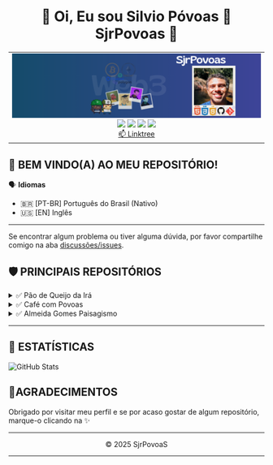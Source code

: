 ##  <h1 align="center">🚀 Oi, Eu sou Silvio Póvoas 👋  SjrPovoas 💪</h1>

<p align="center">
  <table>
    <tr>
      <td align="center">
        <img src="img/banner linkedin.png" alt="banner" />
        <br/>
        <a href="https://www.linkedin.com/in/sjrpovoas" target="_blank"><img src="https://img.shields.io/twitter/follow/sjrpovoas?style=for-the-badge&label=linkedin&labelColor=2196f3&color=2196f3&link=https%3A%2F%2Fwww.x.com%2Fsjrpovoas" target="_blank"></a>
        <a href="https://www.x.com/sjrpovoas" target="_blank"><img src="https://img.shields.io/twitter/follow/sjrpovoas?style=for-the-badge&logo=X&logoSize=250&label=%2F%20Twitter&labelColor=000000&color=000000&cacheSeconds=3600&link=https%3A%2F%2Fx.com%2Fsjrpovoas" target="_blank"></a>
        <a href="https://github.com/SjrPovoas" target="_blank"><img src="https://img.shields.io/twitter/follow/SjrPovoas?style=for-the-badge&logo=github&logoColor=%23ffffffff&logoSize=250&label=github&labelColor=%23666666&color=%23666666&cacheSeconds=3600&link=https%3A%2F%2Fgithub.com%2FSjrPovoas"></a>
        <a href="https://www.instagram.com/silviopovoasjunior" target="_blank"><img src="https://img.shields.io/twitter/follow/silviopovoasjunior?style=for-the-badge&logo=instagram&logoColor=%23ffffffff&logoSize=250&label=instagram&labelColor=%23ff6c3f&color=%23ff6c3f&cacheSeconds=3600&link=https%3A%2F%2Fwww.instagram.com%2Fsilviopovoasjunior" target="_blank"></a>
        <br/>
        <a href="https://linktr.ee/sjrpovoas" target="_blank">📫 Linktree</a>
      </td>
    </tr>
  </table>
</p>

## 👋 BEM VINDO(A) AO MEU REPOSITÓRIO!
🗣️ **Idiomas**
- 🇧🇷 [PT-BR] Português do Brasil (Nativo)
- 🇺🇸 [EN] Inglês
---
Se encontrar algum problema ou tiver alguma dúvida, por favor compartilhe comigo na aba [discussões/issues](https://github.com/SjrPovoas/SjrPovoas/issues).

## 🛡 PRINCIPAIS REPOSITÓRIOS
<details>
<summary>✅ Pão de Queijo da Irá</summary>
<ul>
<li>🔧 Tecnologias Usadas: HTML, CSS e JAVASCRIPT</li>
<li>deploy realizado: https://paodequeijodaira.vercel.app</li>
<li>PageSpeed Insights: (https://pagespeed.web.dev/analysis/https-paodequeijodaira-vercel-app/d1mwtkrzus?hl=pt_BR&form_factor=desktop)</li>  
</ul>
</details>

<details>
<summary>✅ Café com Povoas</summary>
<ul>
<li>🔧 Tecnologias Usadas: HTML, CSS e JAVASCRIPT</li>
<li>deploy realizado: https://cafecompovoas.vercel.app</li>
<li>PageSpeed Insights: https://pagespeed.web.dev/analysis/https-cafecompovoas-vercel-app/tafyxmjbs0?hl=pt_BR&form_factor=desktop</li>  
</ul>
</details>

<details>
<summary>✅ Almeida Gomes Paisagismo</summary>
<ul>
<li>🔧 Tecnologias Usadas: HTML, CSS e JAVASCRIPT</li>
<li>deploy realizado: https://almeidagomespaisagismo.vercel.app</li>
<li>PageSpeed Insights: (https://pagespeed.web.dev/analysis/https-almeidagomespaisagismo-vercel-app/7otia8un6d?utm_source=search_console&form_factor=desktop&hl=pt_BR)</li>  
</ul>
</details>


---



## 🔗 ESTATÍSTICAS

![GitHub Stats](https://github-readme-stats.vercel.app/api?username=SjrPovoas&show_icons=true&theme=tokyonight)
<!--
<img height="150px" src="https://github-readme-stats.vercel.app/api/top-langs/?username=SjrPovoas&layout=compact&theme=chartreuse-dark&count_private=true" />

<p>
  <img src="https://github-profile-trophy.vercel.app/?username=SjrPovoas&theme=algolia&row=1&column=5&margin-w=5" />
</p>

## 🧰 LINGUAGENS, HABILIDADE E FERRAMENTAS

<p align="center">
<p align="left">
    <a href="https://getbootstrap.com" target="_blank"><img src="https://raw.githubusercontent.com/devicons/devicon/master/icons/bootstrap/bootstrap-plain-wordmark.svg"alt="bootstrap" width="40" height="40" />
    </a>
    <a href="https://www.w3schools.com/css/" target="_blank"><img src="https://raw.githubusercontent.com/devicons/devicon/master/icons/css3/css3-original-wordmark.svg" alt="css3" width="40" height="40" />
    </a>
    <a href="https://www.w3.org/html/" target="_blank"> <img src="https://raw.githubusercontent.com/devicons/devicon/master/icons/html5/html5-original-wordmark.svg" alt="html5" width="40" height="40" />
    </a>
    <a href="https://developer.mozilla.org/en-US/docs/Web/JavaScript" target="_blank"><img src="https://raw.githubusercontent.com/devicons/devicon/master/icons/javascript/javascript-original.svg" alt="javascript" width="40" height="40" />
    </a>
    <a href="https://nodejs.org" target="_blank"> <img src="https://raw.githubusercontent.com/devicons/devicon/master/icons/nodejs/nodejs-original-wordmark.svg" alt="nodejs" width="40" height="40" />
    </a>
    <a href="https://www.python.org" target="_blank"> <img src="https://raw.githubusercontent.com/devicons/devicon/master/icons/python/python-original.svg" alt="python" width="40" height="40" /> </a>
    <a href="https://reactjs.org/" target="_blank"> <img src="https://raw.githubusercontent.com/devicons/devicon/master/icons/react/react-original-wordmark.svg" alt="react" width="40" height="40" />
    </a>
    <a href="https://reactnative.dev/" target="_blank"><img src="https://reactnative.dev/img/header_logo.svg" alt="reactnative" width="40" height="40" />
    </a>
    <a href="https://sass-lang.com" target="_blank"><img src="https://raw.githubusercontent.com/devicons/devicon/master/icons/sass/sass-original.svg" alt="sass" width="40" height="40" />
    </a>
    <a href="https://tailwindcss.com/" target="_blank"><img src="https://www.vectorlogo.zone/logos/tailwindcss/tailwindcss-icon.svg" alt="tailwind" width="40" height="40" />
    </a>
    <a href="https://www.typescriptlang.org/" target="_blank"><img src="https://raw.githubusercontent.com/devicons/devicon/master/icons/typescript/typescript-original.svg" alt="typescript" width="40" height="40" />
    </a>
-->
## 🎯AGRADECIMENTOS
Obrigado por visitar meu perfil e se por acaso gostar de algum repositório, marque-o clicando na ✨

---
<p align="center">&COPY; 2025 SjrPovoaS</p>

---
<!--🔄🌍🏛✍️🎓🤝🔐🦾🖥️🔥🏅🏆-->
